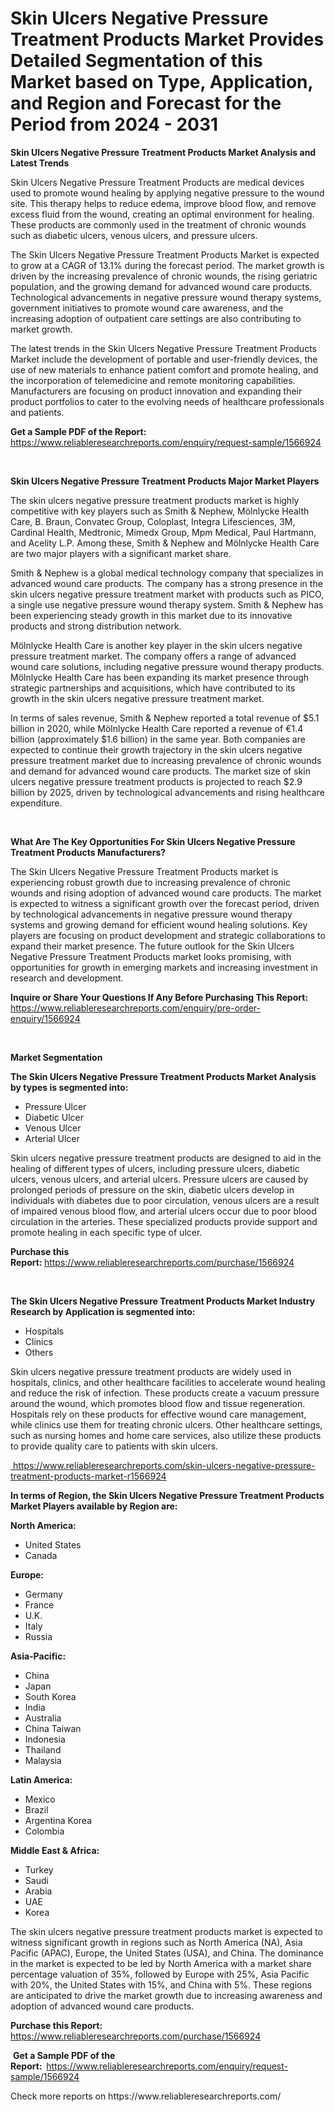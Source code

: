 <p><h1>Skin Ulcers Negative Pressure Treatment Products Market Provides Detailed Segmentation of this Market based on Type, Application, and Region and Forecast for the Period from 2024 - 2031</h1></p><p><strong>Skin Ulcers Negative Pressure Treatment Products Market Analysis and Latest Trends</strong></p>
<p><p>Skin Ulcers Negative Pressure Treatment Products are medical devices used to promote wound healing by applying negative pressure to the wound site. This therapy helps to reduce edema, improve blood flow, and remove excess fluid from the wound, creating an optimal environment for healing. These products are commonly used in the treatment of chronic wounds such as diabetic ulcers, venous ulcers, and pressure ulcers.</p><p>The Skin Ulcers Negative Pressure Treatment Products Market is expected to grow at a CAGR of 13.1% during the forecast period. The market growth is driven by the increasing prevalence of chronic wounds, the rising geriatric population, and the growing demand for advanced wound care products. Technological advancements in negative pressure wound therapy systems, government initiatives to promote wound care awareness, and the increasing adoption of outpatient care settings are also contributing to market growth.</p><p>The latest trends in the Skin Ulcers Negative Pressure Treatment Products Market include the development of portable and user-friendly devices, the use of new materials to enhance patient comfort and promote healing, and the incorporation of telemedicine and remote monitoring capabilities. Manufacturers are focusing on product innovation and expanding their product portfolios to cater to the evolving needs of healthcare professionals and patients.</p></p>
<p><strong>Get a Sample PDF of the Report:&nbsp;</strong> <a href="https://www.reliableresearchreports.com/enquiry/request-sample/1566924">https://www.reliableresearchreports.com/enquiry/request-sample/1566924</a></p>
<p>&nbsp;</p>
<p><strong>Skin Ulcers Negative Pressure Treatment Products Major Market Players</strong></p>
<p><p>The skin ulcers negative pressure treatment products market is highly competitive with key players such as Smith & Nephew, Mölnlycke Health Care, B. Braun, Convatec Group, Coloplast, Integra Lifesciences, 3M, Cardinal Health, Medtronic, Mimedx Group, Mpm Medical, Paul Hartmann, and Acelity L.P. Among these, Smith & Nephew and Mölnlycke Health Care are two major players with a significant market share.</p><p>Smith & Nephew is a global medical technology company that specializes in advanced wound care products. The company has a strong presence in the skin ulcers negative pressure treatment market with products such as PICO, a single use negative pressure wound therapy system. Smith & Nephew has been experiencing steady growth in this market due to its innovative products and strong distribution network.</p><p>Mölnlycke Health Care is another key player in the skin ulcers negative pressure treatment market. The company offers a range of advanced wound care solutions, including negative pressure wound therapy products. Mölnlycke Health Care has been expanding its market presence through strategic partnerships and acquisitions, which have contributed to its growth in the skin ulcers negative pressure treatment market.</p><p>In terms of sales revenue, Smith & Nephew reported a total revenue of $5.1 billion in 2020, while Mölnlycke Health Care reported a revenue of €1.4 billion (approximately $1.6 billion) in the same year. Both companies are expected to continue their growth trajectory in the skin ulcers negative pressure treatment market due to increasing prevalence of chronic wounds and demand for advanced wound care products. The market size of skin ulcers negative pressure treatment products is projected to reach $2.9 billion by 2025, driven by technological advancements and rising healthcare expenditure.</p></p>
<p>&nbsp;</p>
<p><strong>What Are The Key Opportunities For Skin Ulcers Negative Pressure Treatment Products Manufacturers?</strong></p>
<p><p>The Skin Ulcers Negative Pressure Treatment Products market is experiencing robust growth due to increasing prevalence of chronic wounds and rising adoption of advanced wound care products. The market is expected to witness a significant growth over the forecast period, driven by technological advancements in negative pressure wound therapy systems and growing demand for efficient wound healing solutions. Key players are focusing on product development and strategic collaborations to expand their market presence. The future outlook for the Skin Ulcers Negative Pressure Treatment Products market looks promising, with opportunities for growth in emerging markets and increasing investment in research and development.</p></p>
<p><strong>Inquire or Share Your Questions If Any Before Purchasing This Report:</strong> <a href="https://www.reliableresearchreports.com/enquiry/pre-order-enquiry/1566924">https://www.reliableresearchreports.com/enquiry/pre-order-enquiry/1566924</a></p>
<p>&nbsp;</p>
<p><strong>Market Segmentation</strong></p>
<p><strong>The Skin Ulcers Negative Pressure Treatment Products Market Analysis by types is segmented into:</strong></p>
<p><ul><li>Pressure Ulcer</li><li>Diabetic Ulcer</li><li>Venous Ulcer</li><li>Arterial Ulcer</li></ul></p>
<p><p>Skin ulcers negative pressure treatment products are designed to aid in the healing of different types of ulcers, including pressure ulcers, diabetic ulcers, venous ulcers, and arterial ulcers. Pressure ulcers are caused by prolonged periods of pressure on the skin, diabetic ulcers develop in individuals with diabetes due to poor circulation, venous ulcers are a result of impaired venous blood flow, and arterial ulcers occur due to poor blood circulation in the arteries. These specialized products provide support and promote healing in each specific type of ulcer.</p></p>
<p><strong>Purchase this Report:&nbsp;</strong><a href="https://www.reliableresearchreports.com/purchase/1566924">https://www.reliableresearchreports.com/purchase/1566924</a></p>
<p>&nbsp;</p>
<p><strong>The Skin Ulcers Negative Pressure Treatment Products Market Industry Research by Application is segmented into:</strong></p>
<p><ul><li>Hospitals</li><li>Clinics</li><li>Others</li></ul></p>
<p><p>Skin ulcers negative pressure treatment products are widely used in hospitals, clinics, and other healthcare facilities to accelerate wound healing and reduce the risk of infection. These products create a vacuum pressure around the wound, which promotes blood flow and tissue regeneration. Hospitals rely on these products for effective wound care management, while clinics use them for treating chronic ulcers. Other healthcare settings, such as nursing homes and home care services, also utilize these products to provide quality care to patients with skin ulcers.</p></p>
<p><a href="https://www.reliableresearchreports.com/skin-ulcers-negative-pressure-treatment-products-market-r1566924">&nbsp;https://www.reliableresearchreports.com/skin-ulcers-negative-pressure-treatment-products-market-r1566924</a></p>
<p><strong>In terms of Region, the Skin Ulcers Negative Pressure Treatment Products Market Players available by Region are:</strong></p>
<p>
    <p> <strong> North America: </strong>
        <ul>
            <li>United States</li>
            <li>Canada</li>
        </ul>
        </p> 
    <p> <strong> Europe: </strong>
        <ul>
            <li>Germany</li>
            <li>France</li>
            <li>U.K.</li>
            <li>Italy</li>
            <li>Russia</li>
        </ul>
        </p> 
    <p> <strong> Asia-Pacific: </strong>
        <ul>
            <li>China</li>
            <li>Japan</li>
            <li>South Korea</li>
            <li>India</li>
            <li>Australia</li>
            <li>China Taiwan</li>
            <li>Indonesia</li>
            <li>Thailand</li>
            <li>Malaysia</li>
        </ul>
        </p> 
    <p> <strong> Latin America: </strong>
        <ul>
            <li>Mexico</li>
            <li>Brazil</li>
            <li>Argentina Korea</li>
            <li>Colombia</li>
        </ul>
        </p> 
    <p> <strong> Middle East & Africa: </strong>
        <ul>
            <li>Turkey</li>
            <li>Saudi</li>
            <li>Arabia</li>
            <li>UAE</li>
            <li>Korea</li>
        </ul>
    </p>
    </p>
<p><p>The skin ulcers negative pressure treatment products market is expected to witness significant growth in regions such as North America (NA), Asia Pacific (APAC), Europe, the United States (USA), and China. The dominance in the market is expected to be led by North America with a market share percentage valuation of 35%, followed by Europe with 25%, Asia Pacific with 20%, the United States with 15%, and China with 5%. These regions are anticipated to drive the market growth due to increasing awareness and adoption of advanced wound care products.</p></p>
<p><strong>Purchase this Report: </strong><a href="https://www.reliableresearchreports.com/purchase/1566924">https://www.reliableresearchreports.com/purchase/1566924</a></p>
<p>&nbsp;<strong>Get a Sample PDF of the Report:&nbsp;&nbsp;</strong><a href="https://www.reliableresearchreports.com/enquiry/request-sample/1566924">https://www.reliableresearchreports.com/enquiry/request-sample/1566924</a></p>
<p><strong></strong></p>
<p>Check more reports on https://www.reliableresearchreports.com/</p>